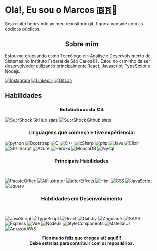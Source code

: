 
<h1>Olá!, Eu sou o Marcos 🇧🇷👋</h1>
<p>Seja muito bem vindo ao meu repositório git, fique a vontade com os códigos públicos.<br>
<h2 align="center"><strong>Sobre mim</strong></h2>
<p>Estou me graduando como Tecnólogo em Analise e Desenvolvimento de Sistemas no Instituto Federal de São Carlos🧑‍🎓. Estou no caminho de ser desenvolvedor utilizando principalmente React, Javascript, TypeScript e Nodejs.<p>
  
  [![Instagram](https://img.shields.io/badge/Instagram-E4405F?style=for-the-badge&logo=instagram&logoColor=white)](https://www.instagram.com/supr_shock/)
  [![Linkedin](https://img.shields.io/badge/LinkedIn-0077B5?style=for-the-badge&logo=linkedin&logoColor=white)](https://www.linkedin.com/in/suprshock/)
  [![GitLab](https://img.shields.io/badge/GitLab-330F63?style=for-the-badge&logo=gitlab&logoColor=white)](https://gitlab.com/SuprShock)
  <h2>Habilidades</h2>
 <h3 align="center" #>Estatísticas do Git</h3>

 ![SuprShock GitHub stats](https://github-readme-stats.vercel.app/api?username=SuprShock&show_icons=true&theme=radical)
 ![SuprShock Github stats](https://github-readme-stats.vercel.app/api/top-langs/?username=SuprShock&theme=blue-green)

 <h3 align="center" ## >Linguagens que conheço e tive expêriencia:</h3>

 ![python](https://img.shields.io/badge/Python-3776AB?style=for-the-badge&logo=python&logoColor=white)
 ![Bootstrap](https://img.shields.io/badge/Bootstrap-563D7C?style=for-the-badge&logo=bootstrap&logoColor=white)
 ![C](https://img.shields.io/badge/C-00599C?style=for-the-badge&logo=c&logoColor=white)
 ![C++](https://img.shields.io/badge/C%2B%2B-00599C?style=for-the-badge&logo=c%2B%2B&logoColor=white)
 ![cSharp](https://img.shields.io/badge/C%23-239120?style=for-the-badge&logo=c-sharp&logoColor=white)
 ![php](https://img.shields.io/badge/PHP-777BB4?style=for-the-badge&logo=php&logoColor=white)
 ![Java](https://img.shields.io/badge/Java-ED8B00?style=for-the-badge&logo=java&logoColor=white)
 ![Elixir](https://img.shields.io/badge/Elixir-4B275F?style=for-the-badge&logo=elixir&logoColor=white)
 ![ShellScript](https://img.shields.io/badge/Shell_Script-121011?style=for-the-badge&logo=gnu-bash&logoColor=white)
 ![Azure](https://img.shields.io/badge/Microsoft_Azure-0089D6?style=for-the-badge&logo=microsoft-azure&logoColor=white)
 ![Heroku](https://img.shields.io/badge/Heroku-430098?style=for-the-badge&logo=heroku&logoColor=white)
 ![MongoDB](https://img.shields.io/badge/MongoDB-4EA94B?style=for-the-badge&logo=mongodb&logoColor=white)
 ![Mysql](https://img.shields.io/badge/MySQL-00000F?style=for-the-badge&logo=mysql&logoColor=white)

 <h3 align="center" ## >Principais Habilidades</h3><br>

 ![PacoteOffice](https://img.shields.io/badge/Microsoft_Office-D83B01?style=for-the-badge&logo=microsoft-office&logoColor=white)
 ![AiIllustrator](https://aleen42.github.io/badges/src/illustrator.svg)
 ![afterEffects](https://aleen42.github.io/badges/src/after_effects.svg)
 ![Html](https://img.shields.io/badge/HTML5-E34F26?style=for-the-badge&logo=html5&logoColor=white)
 ![CSS](https://img.shields.io/badge/CSS-239120?&style=for-the-badge&logo=css3&logoColor=white)
 ![JavaScript](https://img.shields.io/badge/JavaScript-F7DF1E?style=for-the-badge&logo=javascript&logoColor=black)
 ![Jquery](https://img.shields.io/badge/jQuery-0769AD?style=for-the-badge&logo=jquery&logoColor=white)

 <h3 align="center" ## >Habilidades em Desenvolvimento</h3><br>

![JavaScript](https://img.shields.io/badge/JavaScript-323330?style=for-the-badge&logo=javascript&logoColor=F7DF1E)
![TypeScript](https://img.shields.io/badge/TypeScript-007ACC?style=for-the-badge&logo=typescript&logoColor=white)
![React](https://img.shields.io/badge/React-20232A?style=for-the-badge&logo=react&logoColor=61DAFB)
![Gatsby](https://img.shields.io/badge/Gatsby-663399?style=for-the-badge&logo=gatsby&logoColor=white)
![AngularJs](https://img.shields.io/badge/AngularJS-E23237?style=for-the-badge&logo=angularjs&logoColor=white)
![SASS](https://img.shields.io/badge/Sass-CC6699?style=for-the-badge&logo=sass&logoColor=white)
![Express](https://img.shields.io/badge/Express.js-404D59?style=for-the-badge)
![Vue](https://img.shields.io/badge/Vue.js-35495E?style=for-the-badge&logo=vue.js&logoColor=4FC08D)
![NodeJs](https://img.shields.io/badge/Node.js-43853D?style=for-the-badge&logo=node.js&logoColor=white)
![StyleComponents](https://img.shields.io/badge/styled--components-DB7093?style=for-the-badge&logo=styled-components&logoColor=white)
![MaterialUI](https://img.shields.io/badge/Material--UI-0081CB?style=for-the-badge&logo=material-ui&logoColor=white)
![AmazonAWS](https://img.shields.io/badge/Amazon_AWS-232F3E?style=for-the-badge&logo=amazon-aws&logoColor=white)
 


<p align="center"><strong>Fico muito feliz que chegou até aqui!!!<br>Deixe estrelas para contribuir com os repositórios.</strong></p>
 
 
  

<!--
**SuprShock/SuprShock** is a ✨ _special_ ✨ repository because its `README.md` (this file) appears on your GitHub profile.

Here are some ideas to get you started:

- 🔭 I’m currently working on ...
- 🌱 I’m currently learning ...
- 👯 I’m looking to collaborate on ...
- 🤔 I’m looking for help with ...
- 💬 Ask me about ...
- 📫 How to reach me: ...
- 😄 Pronouns: ...
- ⚡ Fun fact: ...
-->
